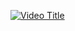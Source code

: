 [![Video Title](http://img.youtube.com/vi/i5I_wrbUdzM/0.jpg)](http://www.youtube.com/watch?v=i5I_wrbUdzM "Video Title")